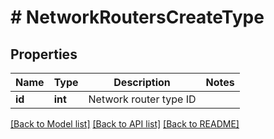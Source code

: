 # # NetworkRoutersCreateType

## Properties

Name | Type | Description | Notes
------------ | ------------- | ------------- | -------------
**id** | **int** | Network router type ID |

[[Back to Model list]](../../README.md#models) [[Back to API list]](../../README.md#endpoints) [[Back to README]](../../README.md)

